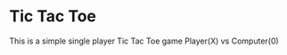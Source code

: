 <h1>Tic Tac Toe</h1>
<p>This is a simple single player Tic Tac Toe game Player(X) vs Computer(0)</p>
